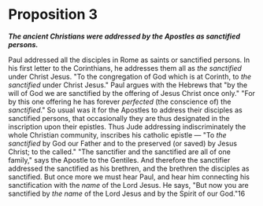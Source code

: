 # Proposition 3

***The ancient Christians were addressed by the Apostles as sanctified persons.***

Paul addressed all the disciples in Rome as saints or sanctified persons. In his first letter to the Corinthians, he addresses them all as *the sanctified* under Christ Jesus. "To the congregation of God which is at Corinth, to *the sanctified* under Christ Jesus." Paul argues with the Hebrews that "by the will of God we are sanctified by the offering of Jesus Christ once only." "For by this one offering he has forever *perfected* (the conscience of) the *sanctified*." So usual was it for the Apostles to address their disciples as sanctified persons, that occasionally they are thus designated in the inscription upon their epistles. Thus Jude addressing indiscriminately the whole Christian community, inscribes his catholic epistle — "To *the sanctified* by God our Father and to the preserved (or saved) by Jesus Christ; to the called." "The sanctifier and the sanctified are all of one family," says the Apostle to the Gentiles. And therefore the sanctifier addressed the sanctified as his brethren, and the brethren the disciples as sanctified. But once more we must hear Paul, and hear him connecting his sanctification with the *name* of the Lord Jesus. He says, "But now you are sanctified by *the name* of the Lord Jesus and by the Spirit of our God."16
